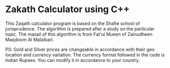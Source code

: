 # Zakath Calculator using C++

This Zaqath calculator program is based on the Shafie school of jurisprudence. The algorithm is prepared after a study on the particular topic.
The masail of this algorithm is from Fat'ul Mueen of Zainudheen Maqdoom Al Malaibari.

PS: Gold and Silver prices are changeable in accordance with their geo location and currency variation. The currency format followed in the code is Indian Rupees. You can modify it in accordance to your country.
